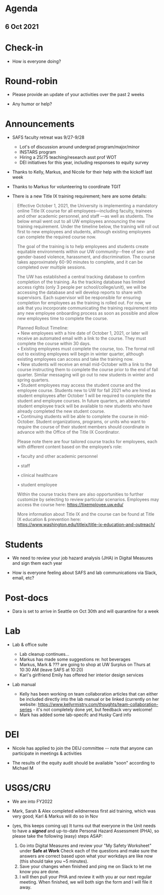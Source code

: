 # Agenda

## 6 Oct 2021


# Check-in

* How is everyone doing?


# Round-robin

* Please provide an update of your activities over the past 2 weeks

* Any humor or help? 


# Announcements

* SAFS faculty retreat was 9/27-9/28  
    - Lot's of discussion around undergrad program/major/minor
    - INSTARS program
    - Hiring a 25/75 teaching/research asst prof WOT
    - DEI initiatives for this year, including responses to equity survey

* Thanks to Kelly, Markus, and Nicole for their help with the kickoff last week

* Thanks to Markus for volunteering to coordinate TGIT

* There is a new Title IX training requirement; here are some details:

> Effective October 1, 2021, the University is implementing a mandatory online Title IX course for all employees—including faculty, trainees and other academic personnel, and staff —as well as students. The below email went out to all UW employees announcing the new training requirement. Under the timeline below, the training will roll out first to new employees and students, although existing employees can complete the required course now. 
>
> The goal of the training is to help employees and students create equitable environments within our UW community--free of sex- and gender-based violence, harassment, and discrimination. The course takes approximately 60-90 minutes to complete, and it can be completed over multiple sessions.
> 
> The UW has established a central tracking database to confirm completion of the training. As the tracking database has limited access rights (only 3 people per school/college/unit), we will be accessing the database and will develop reports to share with supervisors.  Each supervisor will be responsible for ensuring completion for employees as the training is rolled out. For now, we ask that you incorporate communicating the training requirement into any new employee onboarding process as soon as possible and allow new employees time to complete the course.
> 
> Planned Rollout Timeline:  
> • New employees with a hire date of October 1, 2021, or later will receive an automated email with a link to the course. They must complete the course within 30 days.  
> • Existing employees must complete the course, too. The formal roll out to existing employees will begin in winter quarter, although existing employees can access and take the training now.  
> • New students will receive an email mid-October with a link to the course instructing them to complete the course prior to the end of fall quarter. Similar messaging will go out to new students in winter and spring quarters.  
> • Student employees may access the student course and the employee course. Students new to UW for fall 2021 who are hired as student employees after October 1 will be required to complete the student and employee courses. In future quarters, an abbreviated student employee track will be available to new students who have already completed the new student course.  
> • Continuing students will be able to complete the course in mid-October. Student organizations, programs, or units who want to require the course of their student members should coordinate in advance with the Office of the Title IX Coordinator.
> 
> Please note there are four tailored course tracks for employees, each with different content based on the employee’s role:
> 
> • faculty and other academic personnel
> 
> • staff
> 
> • clinical healthcare
> 
> • student employee
> 
> Within the course tracks there are also opportunities to further customize by selecting to review particular scenarios. Employees may access the course here: https://tixemployee.uw.edu/
> 
> More information about Title IX and the course can be found at Title IX education & prevention here: https://www.washington.edu/titleix/title-ix-education-and-outreach/


# Students

* We need to review your job hazard analysis (JHA) in Digital Measures and sign them each year

* How is everyone feeling about SAFS and lab communications via Slack, email, etc?


# Post-docs

* Dara is set to arrive in Seattle on Oct 30th and will quarantine for a week


# Lab

* Lab & office suite

    - Lab cleanup continues...
    - Markus has made some suggestions re: hot beverages
    - Markus, Mark & ??? are going to shop at UW Surplus on Thurs at 10:30 AM (leave SAFS at 10:20)
    - Karl's girlfriend Emily has offered her interior design services

* Lab manual

    - Kelly has been working on team collaboration articles that can either be included directly into the lab manual or be linked (currently on her website: https://www.kellyrmistry.com/thoughts/team-collaboration-series - it's not completely done yet, but feedback very welcome!
    - Mark has added some lab-specifc and Husky Card info 

# DEI

* Nicole has applied to join the DEIJ committee -- note that anyone can participate in meetings & activities

* The results of the equity audit should be available "soon" according to Michael M


# USGS/CRU

* We are into FY2022

* Mark, Sarah & Alex completed wildnerness first aid training, which was very good; Karl & Markus will do so in Nov

* (yes, this keeps coming up) It turns out that everyone in the Unit needs to have a __*signed*__ and up-to-date Personal Hazard Assessment (PHA), so please take the following (easy) steps ASAP:

    1. Go into Digital Measures and review your "My Safety Worksheet" under **Safe at Work** Check each of the questions and make sure the answers are correct based upon what your workdays are like now (this should take you ~5 minutes). 
    2. Save your changes when finished and ping me on Slack to let me know you are done. 
    3. I will then pull your PHA and review it with you ar our next regular meeting. When finished, we will both sign the form and I will file it away.
